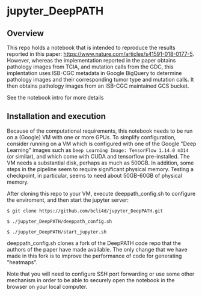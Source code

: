 # jupyter_DeepPATH

## Overview

This repo holds a notebook that is intended to reproduce the results reported in this paper: https://www.nature.com/articles/s41591-018-0177-5. However, whereas the implementation reported in the paper obtains pathology images from TCIA, and mutation calls from the GDC, this implentation uses ISB-CGC metadata in Google BigQuery to determine pathology images and their corresponding tumor type and mutation calls. It then obtains pathology images from an ISB-CGC maintained GCS bucket.

See the notebook intro for more details

## Installation and execution

Because of the computational requirements, this notebook needs to be run on a (Google) VM with one or more GPUs. To simplify configuration, consider running on a VM which is configured with one of the Google "Deep Learning" images such as `Deep Learning Image: TensorFlow 1.14.0 m314` (or similar), and which come with CUDA and tensorflow pre-installed. The VM needs a substantial disk, perhaps as much as 500GB. In addition, some steps in the pipeline seem to require significant physical memory. Testing a checkpoint, in particular, seems to need about 50GB-60GB of physical memory. 

After cloning this repo to your VM, execute deeppath_config.sh to configure the enviroment, and then start the jupyter server:

 `$ git clone https://github.com/bcli4d/jupyter_DeepPATH.git`

 `$ ./jupyter_DeepPATH/deeppath_config.sh`

 `$ ./jupyter_DeepPATH/start_jupyter.sh`

deeppath_config.sh clones a fork of the DeepPATH code repo that the authors of the paper have made available. The only change that we have made in this fork is to improve the performance of code for generating "heatmaps".

Note that you will need to configure SSH port forwarding or use some other mechanism in order to be able to securely open the notebook in the browser on your local computer.
